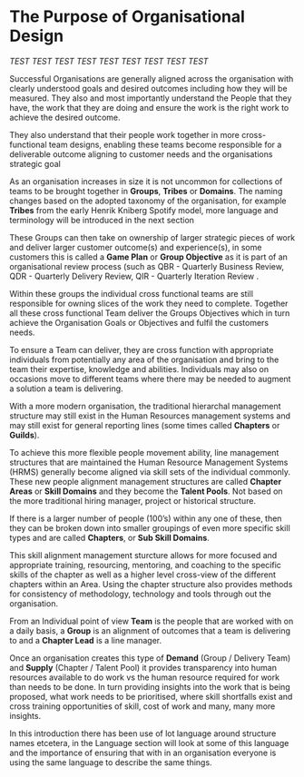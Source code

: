 # The Purpose of Organisational Design

*TEST* *TEST* *TEST* *TEST* *TEST* *TEST* *TEST* *TEST* *TEST* 

Successful Organisations are generally aligned across the organisation  with clearly understood goals and desired outcomes including how they will be measured. They also and most importantly understand the People that they have, the work that they are doing and ensure the work is the right work to achieve the desired outcome.

They also understand that their people work together in more cross-functional team designs, enabling these teams become responsible for a deliverable outcome aligning to customer needs and the organisations strategic goal

As an organisation increases in size it is not uncommon for collections of teams to be brought together in **Groups**, **Tribes** or **Domains**.  The naming changes based on the adopted taxonomy of the organisation, for example **Tribes** from the early Henrik Kniberg Spotify model, more language and terminology will be introduced in the next section

These Groups can then take on ownership of larger strategic pieces of work and deliver larger customer outcome(s) and experience(s), in some customers this is called a **Game Plan** or **Group Objective** as it is part of an organisational review process (such as QBR - Quarterly Business Review, QDR - Quarterly Delivery Review, QIR - Quarterly Iteration Review .

Within these groups the individual cross functional teams are still responsible for owning slices of the work they need to complete. Together all these cross functional Team deliver the Groups Objectives which in turn achieve the Organisation Goals or Objectives and fulfil the customers needs. 

To ensure a Team can deliver, they are cross function with appropriate individuals from potentially any area of the organisation and bring to the team their expertise, knowledge and abilities. Individuals may also on occasions move to different teams where there may be needed to augment a solution a team is delivering. 

With a more modern organisation, the traditional hierarchal management structure may still exist in the Human Resources management systems and may still exist for general reporting lines (some times called **Chapters** or **Guilds**). 

To achieve this more flexible people movement ability, line management structures that are maintained the Human Resource Management Systems (HRMS) generally become aligned via skill sets of the individual commonly. These new people alignment management structures are called **Chapter Areas** or **Skill Domains** and they become the **Talent Pools**. Not based on the more traditional hiring manager, project or historical structure.

If there is a larger number of people (100’s) within any one of these,  then they can be broken down into smaller groupings of even more specific skill types and are called **Chapters**, or **Sub Skill Domains**. 

This skill alignment management sturcture allows for more focused and appropriate training, resourcing, mentoring, and coaching to the specific skills of the chapter as well as a higher level cross-view of the different chapters within an Area. Using the chapter structure also provides methods for consistency of methodology, technology and tools through out the organisation.

From an Individual point of view **Team** is the people that are worked with on a daily basis, a **Group** is an alignment of outcomes that a team is delivering to and a **Chapter Lead** is a line manager.

Once an organisation creates this type of **Demand** (Group / Delivery Team) and **Supply** (Chapter / Talent Pool) it provides transparency into human resources available to do work vs the human resource required for work than needs to be done.  In turn providing insights into the work that is being proposed, what work needs to be prioritised, where skill shortfalls exist and cross training opportunities of skill, cost of work  and many, many more insights.

In this introduction there has been use of lot language around structure names etcetera, in the Language section will look at some of this language and the importance of ensuring that with in an organisation everyone is using the same language to describe the same things.
